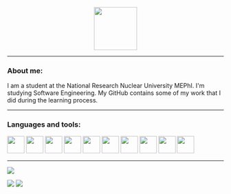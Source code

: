 <div id="header" align="center">
  <img src="https://media.giphy.com/media/v1.Y2lkPWVjZjA1ZTQ3dnhoczZudmNreWJua3h0N3M0YWdoZ2hlYmJnN3luZmR5ZmNvNDBtbCZlcD12MV9zdGlja2Vyc19zZWFyY2gmY3Q9cw/quALgNVngLyPR46keH/giphy.gif" width="100"/>
</div>

---

### About me:

I am a student at the National Research Nuclear University MEPhI.
I'm studying Software Engineering.
My GitHub contains some of my work that I did during the learning process.

---

### Languages and tools:
<img src="https://cdn.jsdelivr.net/gh/devicons/devicon@latest/icons/python/python-original.svg" width="40"/> <img src="https://cdn.jsdelivr.net/gh/devicons/devicon@latest/icons/c/c-original.svg" width="40"/> <img src="https://cdn.jsdelivr.net/gh/devicons/devicon@latest/icons/cplusplus/cplusplus-original.svg" width="40"/> <img src="https://cdn.jsdelivr.net/gh/devicons/devicon@latest/icons/azuresqldatabase/azuresqldatabase-original.svg" width="40"/> <img src="https://cdn.jsdelivr.net/gh/devicons/devicon@latest/icons/numpy/numpy-original.svg" width="40"/> <img src="https://cdn.jsdelivr.net/gh/devicons/devicon@latest/icons/scikitlearn/scikitlearn-original.svg" width="40"/> <img src="https://cdn.jsdelivr.net/gh/devicons/devicon@latest/icons/matplotlib/matplotlib-original.svg" width="40"/> <img src="https://cdn.jsdelivr.net/gh/devicons/devicon@latest/icons/pycharm/pycharm-original.svg" width="40"/> <img src="https://cdn.jsdelivr.net/gh/devicons/devicon@latest/icons/clion/clion-original.svg" width="40"/> <img src="https://cdn.jsdelivr.net/gh/devicons/devicon@latest/icons/mysql/mysql-original.svg" width="40"/> 

---

![](http://github-profile-summary-cards.vercel.app/api/cards/profile-details?username=Annarepk&theme=noctis_minimus)

![](http://github-profile-summary-cards.vercel.app/api/cards/stats?username=Annarepk&theme=noctis_minimus) ![](http://github-profile-summary-cards.vercel.app/api/cards/repos-per-language?username=Annarepk&theme=noctis_minimus)

